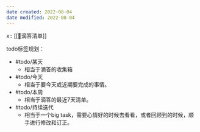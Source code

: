 ```yaml
---
date created: 2022-08-04
date modified: 2022-08-04
---
```

x:: [[🤖滴答清单]]

todo标签规划：

- #todo/某天
	- 相当于滴答的收集箱
- #todo/今天
	- 相当于要今天或近期要完成的事情。
- #todo/本周
	- 相当于滴答的最近7天清单。
- #todo/持续迭代
	- 相当于一个big task，需要心情好的时候去看看，或者回顾到的时候，顺手进行修改和订正。
